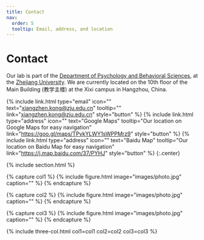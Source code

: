 ```yaml
---
title: Contact
nav:
  order: 5
  tooltip: Email, address, and location
---
```


# <i class="fas fa-envelope"></i>Contact

Our lab is part of the [Department of Psychology and Behavioral Sciences](http://www.psych.zju.edu.cn/), at the [Zhejiang University](https://www.zju.edu.cn/).
We are currently located on the 10th floor of the Main Building (教学主楼) at the Xixi campus in Hangzhou, China.

{%
  include link.html
  type="email"
  icon=""
  text="xiangzhen.kong@zju.edu.cn"
  tooltip=""
  link="xiangzhen.kong@zju.edu.cn"
  style="button"
%}
{%
  include link.html
  type="address"
  icon=""
  text="Google Maps"
  tooltip="Our location on Google Maps for easy navigation"
  link="https://goo.gl/maps/TPvkYLWY1sWPPMrz9"
  style="button"
%}
{%
  include link.html
  type="address"
  icon=""
  text="Baidu Map"
  tooltip="Our location on Baidu Map for easy navigation"
  link="https://j.map.baidu.com/37/PYHJ"
  style="button"
%}
{:.center}

{% include section.html %}

{% capture col1 %}
{%
  include figure.html
  image="images/photo.jpg"
  caption=""
%}
{% endcapture %}

{% capture col2 %}
{%
  include figure.html
  image="images/photo.jpg"
  caption=""
%}
{% endcapture %}

{% capture col3 %}
{%
  include figure.html
  image="images/photo.jpg"
  caption=""
%}
{% endcapture %}

{% include three-col.html col1=col1 col2=col2 col3=col3 %}

